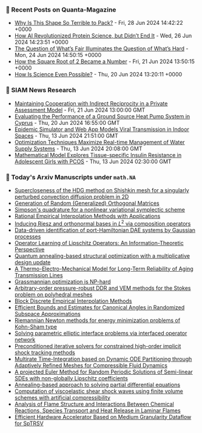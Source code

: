 ### 📝 Recent Posts on Quanta-Magazine
<!-- quanta starts -->
* <a href="https://www.quantamagazine.org/why-is-this-shape-so-terrible-to-pack-20240628/">Why Is This Shape So Terrible to Pack?</a> - Fri, 28 Jun 2024 14:42:22 +0000
* <a href="https://www.quantamagazine.org/how-ai-revolutionized-protein-science-but-didnt-end-it-20240626/">How AI Revolutionized Protein Science, but Didn’t End It</a> - Wed, 26 Jun 2024 14:23:51 +0000
* <a href="https://www.quantamagazine.org/the-question-of-whats-fair-illuminates-the-question-of-whats-hard-20240624/">The Question of What’s Fair Illuminates the Question of What’s Hard</a> - Mon, 24 Jun 2024 14:50:15 +0000
* <a href="https://www.quantamagazine.org/how-the-square-root-of-2-became-a-number-20240621/">How the Square Root of 2 Became a Number</a> - Fri, 21 Jun 2024 13:50:15 +0000
* <a href="https://www.quantamagazine.org/how-is-science-even-possible-20240620/">How Is Science Even Possible?</a> - Thu, 20 Jun 2024 13:20:11 +0000
<!-- quanta ends -->

### 📝 SIAM News Research
<!-- siam-news starts -->
* <a href="https://sinews.siam.org/Details-Page/maintaining-cooperation-with-indirect-reciprocity-in-a-private-assessment-model">Maintaining Cooperation with Indirect Reciprocity in a Private Assessment Model</a> - Fri, 21 Jun 2024 13:00:00 GMT
* <a href="https://sinews.siam.org/Details-Page/evaluating-the-performance-of-a-ground-source-heat-pump-system-in-cyprus">Evaluating the Performance of a Ground Source Heat Pump System in Cyprus</a> - Thu, 20 Jun 2024 16:55:00 GMT
* <a href="https://sinews.siam.org/Details-Page/epidemic-simulator-and-web-app-models-viral-transmission-in-indoor-spaces">Epidemic Simulator and Web App Models Viral Transmission in Indoor Spaces</a> - Thu, 13 Jun 2024 21:51:00 GMT
* <a href="https://sinews.siam.org/Details-Page/optimization-techniques-maximize-real-time-management-of-water-supply-systems">Optimization Techniques Maximize Real-time Management of Water Supply Systems</a> - Thu, 13 Jun 2024 20:08:00 GMT
* <a href="https://sinews.siam.org/Details-Page/mathematical-model-explores-tissue-specific-insulin-resistance-in-adolescent-girls-with-pcos">Mathematical Model Explores Tissue-specific Insulin Resistance in Adolescent Girls with PCOS</a> - Thu, 13 Jun 2024 02:30:00 GMT
<!-- siam-news ends -->

### 📝 Today's Arxiv Manuscripts under ``math.NA``
<!-- arxiv-math-na starts -->
* <a href="https://arxiv.org/abs/2406.18948">Supercloseness of the HDG method on Shishkin mesh for a singularly perturbed convection diffusion problem in 2D</a>
* <a href="https://arxiv.org/abs/2406.18963">Generation of Random (Generalized) Orthogonal Matrices</a>
* <a href="https://arxiv.org/abs/2406.19000">Simpson's quadrature for a nonlinear variational symplectic scheme</a>
* <a href="https://arxiv.org/abs/2406.19339">Rational Empirical Interpolation Methods with Applications</a>
* <a href="https://arxiv.org/abs/2406.18613">Inducing Riesz and orthonormal bases in $L^2$ via composition operators</a>
* <a href="https://arxiv.org/abs/2406.18726">Data-driven identification of port-Hamiltonian DAE systems by Gaussian processes</a>
* <a href="https://arxiv.org/abs/2406.18794">Operator Learning of Lipschitz Operators: An Information-Theoretic Perspective</a>
* <a href="https://arxiv.org/abs/2406.18833">Quantum annealing-based structural optimization with a multiplicative design update</a>
* <a href="https://arxiv.org/abs/2406.18860">A Thermo-Electro-Mechanical Model for Long-Term Reliability of Aging Transmission Lines</a>
* <a href="https://arxiv.org/abs/2406.19377">Grassmannian optimization is NP-hard</a>
* <a href="https://arxiv.org/abs/2112.09750">Arbitrary-order pressure-robust DDR and VEM methods for the Stokes problem on polyhedral meshes</a>
* <a href="https://arxiv.org/abs/2208.02213">Block Discrete Empirical Interpolation Methods</a>
* <a href="https://arxiv.org/abs/2211.04676">Efficient Bounds and Estimates for Canonical Angles in Randomized Subspace Approximations</a>
* <a href="https://arxiv.org/abs/2307.13820">Riemannian Newton methods for energy minimization problems of Kohn-Sham type</a>
* <a href="https://arxiv.org/abs/2308.14537">Solving parametric elliptic interface problems via interfaced operator network</a>
* <a href="https://arxiv.org/abs/2402.18403">Preconditioned iterative solvers for constrained high-order implicit shock tracking methods</a>
* <a href="https://arxiv.org/abs/2403.05144">Multirate Time-Integration based on Dynamic ODE Partitioning through Adaptively Refined Meshes for Compressible Fluid Dynamics</a>
* <a href="https://arxiv.org/abs/2406.16089">A projected Euler Method for Random Periodic Solutions of Semi-linear SDEs with non-globally Lipschitz coefficients</a>
* <a href="https://arxiv.org/abs/2406.17364">Annealing-based approach to solving partial differential equations</a>
* <a href="https://arxiv.org/abs/2310.04355">Computation of viscoelastic shear shock waves using finite volume schemes with artificial compressibility</a>
* <a href="https://arxiv.org/abs/2404.16762">Analysis of Flame Structure and Interactions Between Chemical Reactions, Species Transport and Heat Release in Laminar Flames</a>
* <a href="https://arxiv.org/abs/2406.10511">Efficient Hardware Accelerator Based on Medium Granularity Dataflow for SpTRSV</a>
<!-- arxiv-math-na ends -->
